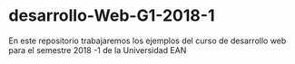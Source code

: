 # desarrollo-Web-G1-2018-1
En este repositorio trabajaremos los ejemplos del curso de desarrollo web para el semestre 2018 -1 de la Universidad EAN
